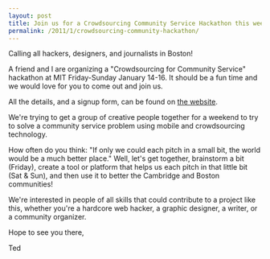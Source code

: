 ```yaml
---
layout: post
title: Join us for a Crowdsourcing Community Service Hackathon this weekend
permalink: /2011/1/crowdsourcing-community-hackathon/
---
```


Calling all hackers, designers, and journalists in Boston!

A friend and I are organizing a "Crowdsourcing for Community Service" hackathon
at MIT Friday-Sunday January 14-16. It should be a fun time and we would love
for you to come out and join us. 

All the details, and a signup form, can be found on [the
website](http://www.crowdcomputingchallenge.info/). 

We're trying to get a group of creative people together for a weekend to try to
solve a community service problem using mobile and crowdsourcing technology. 

How often do you think: "If only we could each pitch in a small bit, the world
would be a much better place." Well, let's get together, brainstorm a bit
(Friday), create a tool or platform that helps us each pitch in that little bit
(Sat & Sun), and then use it to better the Cambridge and Boston communities!

We're interested in people of all skills that could contribute to a project
like this, whether you're a hardcore web hacker, a graphic designer, a writer,
or a community organizer. 

Hope to see you there,

Ted
